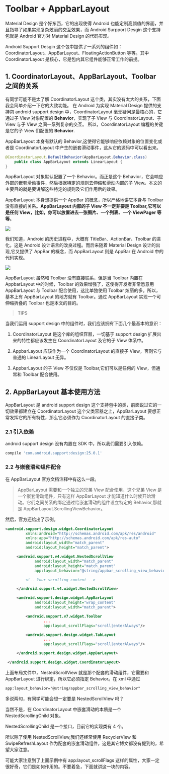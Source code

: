 # Toolbar + AppbarLayout [](https://blog.csdn.net/briblue/article/details/77075198)

Material Design 是个好东西，它的出现使得 Android 也能定制高颜值的界面，并且指导了如果实现复杂炫丽的交互效果，而 Android Surpport Desgin 这个支持包就是 Android 官方对 Material Design 的代码实现。

Android Support Desgin 这个包中提供了一系列的组件如：CoordinatorLayout、AppBarLayout、FloatingActionButton 等等。其中 CoordinatorLayout 是核心，它是包内其它组件能够正常工作的前提。

## 1. CoordinatorLayout、AppBarLayout、Toolbar 之间的关系

有同学可能不是太了解 CoordinatorLayout 这个类，其实没有太大的关系，下面我会简单介绍一下它的大致功能。
在 Android 为实现 Material Design 提供的支持包 android support design 中，CoordinatorLayout 毫无疑问是最核心的，它通过子 View 对象配置的 **Behavior**，实现了子 View 与 CoordinatorLayout、子 View 与子 View 之间一系列复杂的交互。
所以，CoordinatorLayout 编程的关键是它的子 View 们配置的 **Behavior**.

AppBarLayout 本身有默认的 Behavior,这使得它能够响应依赖对象的位置变化或者是 CoordinatorLayout 中产生的嵌套滑动事件，这从它的源码中可以看出来。

```java
@CoordinatorLayout.DefaultBehavior(AppBarLayout.Behavior.class)
    public class AppBarLayout extends LinearLayout {
}
```

AppBarLayout 对象默认配置了一个 Behavior。而正是这个 Behavior，它会响应外部的嵌套滑动事件，然后根据特定的规则去伸缩和滑动内部的子 View。本文的主要目的就是要讲解这些特定的规则及它们作用后的效果。

AppBarLayout 本身想提供一个 AppBar 的概念，所以严格地讲它本身与 Toolbar 没有直接的关系。**AppBarLayout 内部的子 View 不一定非要是 Toolbar,它可以是任何 View，比如，你可以放置进去一张图片、一个列表、一个 ViewPager 等等**。 

![](https://img-blog.csdn.net/20170811002255821?watermark/2/text/aHR0cDovL2Jsb2cuY3Nkbi5uZXQvYnJpYmx1ZQ==/font/5a6L5L2T/fontsize/400/fill/I0JBQkFCMA==/dissolve/70/gravity/SouthEast)

我们知道，Android 的历史进程中，大概有 TitleBar、ActionBar、Toolbar 的进化，这是 Android 设计语言的改良过程。而后来随着 Material Design 设计的出现,它又提供了 AppBar 的概念，而 AppBarLayout 则是 AppBar 在 Android 中的代码实现。 

![](https://img-blog.csdn.net/20170811001812658?watermark/2/text/aHR0cDovL2Jsb2cuY3Nkbi5uZXQvYnJpYmx1ZQ==/font/5a6L5L2T/fontsize/400/fill/I0JBQkFCMA==/dissolve/70/gravity/SouthEast)

AppBarLayout 虽然和 Toolbar 没有直接联系，但是当 Toolbar 内置在 AppbarLayout 中的时候，Toolbar 的效果增强了，这使得开发者非常愿意用 AppBarLayout 与 Toolbar 配合使用，这比单独使用 Toolbar 炫丽的多。所以，基本上有 AppBarLayout 的地方就有 Toolbar。通过 AppBarLayout 实现一个可伸缩折叠的 Toolbar 也是本文的目的。

> TIPS

当我们运用 support design 中的组件时，我们应该拥有下面几个最基本的意识：

1. CoordinatorLayout 是这个库的组织容器，一切基于 support design 扩展出来的特性都应该发生在 CoordinatorLayout 及它的子 View 体系中。

2. AppbarLayout 应该作为一个 CoordinatorLayout 的直接子 View，否则它与普通的 LinearLayout 无异。

3. AppbarLayout 的子 View 不仅仅是 Toolbar,它们可以是任何的 View，但通常和 Toolbar 配合使用。

## 2. AppBarLayout 基本使用方法
AppBarLayout 是 android support design 这个支持包中的类，前面说过它的一切效果都建立在 CoordinatorLayout 这个父类容器之上，AppBarLayout 要想正常发挥它的所有特性，那么它必须作为 CoordinatorLayout 的直接子类。

### 2.1 引入依赖
android support design 没有内置在 SDK 中，所以我们需要引入依赖。
```gradle
compile 'com.android.support:design:25.0.1'
```
### 2.2 与嵌套滑动组件配合
在 AppBarLayout 官方文档注释中有这么一段。

> AppBarLayout 需要和一个独立的兄弟 View 配合使用，这个兄弟 View 是一个嵌套滑动组件，只有这样 AppBarLayout 才能知道什么时候开始滑动。它们之间关系的绑定通过给嵌套滑动的组件设立特定的 Behavior,那就是 AppBarLayout.ScrollingViewBehavior。

然后，官方还给出了示例。

```xml
<android.support.design.widget.CoordinatorLayout
         xmlns:android="http://schemas.android.com/apk/res/android"
         xmlns:app="http://schemas.android.com/apk/res-auto"
         android:layout_width="match_parent"
         android:layout_height="match_parent">

     <android.support.v4.widget.NestedScrollView
             android:layout_width="match_parent"
             android:layout_height="match_parent"
             app:layout_behavior="@string/appbar_scrolling_view_behavior">

         <!-- Your scrolling content -->

     </android.support.v4.widget.NestedScrollView>

     <android.support.design.widget.AppBarLayout
             android:layout_height="wrap_content"
             android:layout_width="match_parent">

         <android.support.v7.widget.Toolbar
                 ...
                 app:layout_scrollFlags="scroll|enterAlways"/>

         <android.support.design.widget.TabLayout
                 ...
                 app:layout_scrollFlags="scroll|enterAlways"/>

     </android.support.design.widget.AppBarLayout>

 </android.support.design.widget.CoordinatorLayout>
 ```

上面布局文件中，NestedScrollView 就是那个配套的滑动组件，它需要和 AppBarLayout 进行绑定，所以它必须指定 Behavior。在 xml 中通过

```xml
app:layout_behavior="@string/appbar_scrolling_view_behavior"
```

多说两句，有同学可能会想一定要是 NestedScrollView 吗？

当然不是，在 CoordinatorLayout 中嵌套滑动的本质是一个 NestedScrollingChild 对象。

NestedScrollingChild 是一个接口，目前它的实现类有 4 个。 

所以除了使用 NestedScrollView,我们还经常使用 RecyclerView 和 SwipeRefreshLayout 作为配套的嵌套滑动组件，这是其它博文都没有提到的，希望大家注意。

可能大家注意到了上面示例中有 app:layout_scrollFlags 这样的属性，大家一定很好奇，它们是如何作用的。不要着急，下面就讲这一块的内容。


